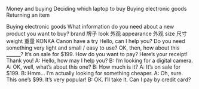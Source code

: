 Money and buying
Deciding which laptop to buy
Buying electronic goods
Returning an item

Buying electronic goods
What information do you need about a new product you want to buy?
brand 牌子
look 外观
appearance 外观
size 尺寸
weight  重量
KONKA
Canon 
have a try 
Hello, can I help you?
Do you need something very light and small / easy to use?
OK, then, how about this ______? It’s on sale for $199.
How do you want to pay?
Here’s your receipt! Thank you!
A: Hello, how may I help you?
B: I’m looking for a digital camera.
A: OK, well, what’s about this one?
B: How much is it?
A: It’s on sale for $199.
B: Hmm… I’m actually looking for something cheaper.
A: Oh, sure. This one’s $99. It’s very popular!
B: OK. I’ll take it. Can I pay by credit card?
